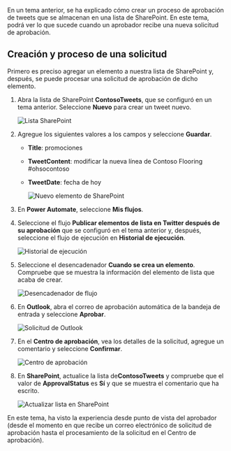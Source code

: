 En un tema anterior, se ha explicado cómo crear un proceso de aprobación de tweets que se almacenan en una lista de SharePoint.  En este tema, podrá ver lo que sucede cuando un aprobador recibe una nueva solicitud de aprobación. 

## <a name="create-and-process-a-request"></a>Creación y proceso de una solicitud
Primero es preciso agregar un elemento a nuestra lista de SharePoint y, después, se puede procesar una solicitud de aprobación de dicho elemento.

1. Abra la lista de SharePoint **ContosoTweets**, que se configuró en un tema anterior.  Seleccione **Nuevo** para crear un tweet nuevo. 
   
    ![Lista SharePoint](./media/learning-approval-request/sharepoint-list-home.png)
2. Agregue los siguientes valores a los campos y seleccione **Guardar**.
   
   * **Title**: promociones
   * **TweetContent**: modificar la nueva línea de Contoso Flooring #ohsocontoso
   * **TweetDate**: fecha de hoy
     
     ![Nuevo elemento de SharePoint](./media/learning-approval-request/sharepoint-new-tweet.png)
3. En **Power Automate**, seleccione **Mis flujos**. 
4. Seleccione el flujo **Publicar elementos de lista en Twitter después de su aprobación** que se configuró en el tema anterior y, después, seleccione el flujo de ejecución en **Historial de ejecución**.
   
    ![Historial de ejecución](./media/learning-approval-request/run-history.png)
5. Seleccione el desencadenador **Cuando se crea un elemento**. Compruebe que se muestra la información del elemento de lista que acaba de crear.
   
    ![Desencadenador de flujo](./media/learning-approval-request/approval-flow.png)
6. En **Outlook**, abra el correo de aprobación automática de la bandeja de entrada y seleccione **Aprobar**. 
   
    ![Solicitud de Outlook](./media/learning-approval-request/outlook-mail.png)
7. En el **Centro de aprobación**, vea los detalles de la solicitud, agregue un comentario y seleccione **Confirmar**. 
   
    ![Centro de aprobación](./media/learning-approval-request/approval-center.png)
8. En **SharePoint**, actualice la lista de**ContosoTweets** y compruebe que el valor de **ApprovalStatus** es **Sí** y que se muestra el comentario que ha escrito. 
   
    ![Actualizar lista en SharePoint](./media/learning-approval-request/sharepoint-list-approved.png)

En este tema, ha visto la experiencia desde punto de vista del aprobador (desde el momento en que recibe un correo electrónico de solicitud de aprobación hasta el procesamiento de la solicitud en el Centro de aprobación).

